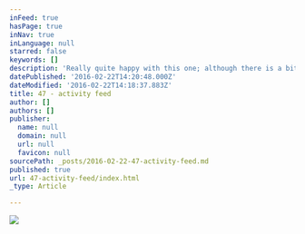 ```yaml
---
inFeed: true
hasPage: true
inNav: true
inLanguage: null
starred: false
keywords: []
description: 'Really quite happy with this one; although there is a bit of a value/style issue with the header text there. Reduce-reduce-reduce!'
datePublished: '2016-02-22T14:20:48.000Z'
dateModified: '2016-02-22T14:18:37.883Z'
title: 47 - activity feed
author: []
authors: []
publisher:
  name: null
  domain: null
  url: null
  favicon: null
sourcePath: _posts/2016-02-22-47-activity-feed.md
published: true
url: 47-activity-feed/index.html
_type: Article

---
```

![](https://the-grid-user-content.s3-us-west-2.amazonaws.com/cdc1422f-4f5e-4e0d-b8fb-38ba3bc806f3.png)